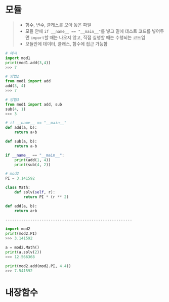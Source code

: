 # 모듈

> - 함수, 변수, 클래스를 모아 놓은 파일
> - 모듈 안에 `if __name__ == "__main__"`를 넣고 밑에 테스트 코드를 넣어두면 `import`할 때는 나오지 않고, 직접 실행할 때는 수행되는 코드임
> - 모듈안에 데이터, 클래스, 함수에 접근 가능함

```python
# 예시
import mod1
print(mod1.add(3,4))
>>> 7

# 방법2
from mod1 import add
add(3, 4)
>>> 7

# 방법3
from mod1 import add, sub
sub(4, 1)
>>> 3

# if __name__ == "__main__"
def add(a, b): 
    return a+b

def sub(a, b): 
    return a-b

if __name__ == "__main__":
    print(add(1, 4))
    print(sub(4, 2))

# mod2
PI = 3.141592

class Math: 
    def solv(self, r): 
        return PI * (r ** 2) 

def add(a, b): 
    return a+b 

--------------------------------------------------------

import mod2
print(mod2.PI)
>>> 3.141592

a = mod2.Math()
print(a.solv(2))
>>> 12.566368

print(mod2.add(mod2.PI, 4.4))
>>> 7.541592
```



# 내장함수

